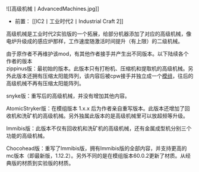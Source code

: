 ![[高级机械丨AdvancedMachines.jpg]]
- 前置：
 [[IC2丨工业时代2丨Industrial Craft 2]]

高级机械是工业时代2实验版的一个拓展，给部分机器添加了对应的高级机械，像电炉升级成的感应炉那样，工作速度随激活时间提升（有上限）的二级机械。

由于原作者不再维护该mod，有其他作者接手并产生出不同版本。以下陆续各个作者的版本  
zippinus版：最初始的版本。此版本只有打粉机、压缩机和提取机的高级机械。另外此版本还拥有压缩太阳能阵列，该内容后被cpw接手并独立成一个[模组](https://www.mcmod.cn/class/112.html "模组")，往后的高级机械不再有压缩太阳能阵列。

snyke版：重写后的高级机械，并没有增加其他内容。

AtomicStryker版：在模组版本 1.x.x 后为作者亲自重写版本。此版本还增加了回收机和洗矿机的高级机械。另外独属此版本的是高级机械里可以放超频等升级。

Immibis版：此版本不仅有回收机和洗矿机的高级机械，还有金属成型机分别三个功能的高级机械。

Chocohead版：重写了Immibis版，拥有Immibis版的全部内容，并支持更高的mc版本（即最新版，1.12.2）。另外不同的是在模组版本60.0.2更新了材质。从经典版的材质到实验版的材质。